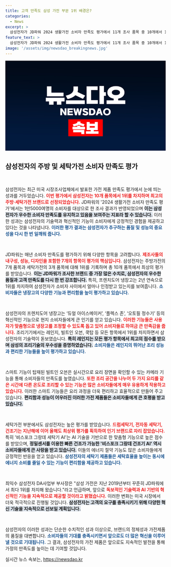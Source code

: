 ```yaml
---
title: 고객 만족도 삼성 가전 부문 1위 배경은?
categories:
  - News
excerpt: >
  삼성전자가 JD파워 2024 생활가전 소비자 만족도 평가에서 11개 조사 품목 중 10개에서 1위를 차지하며 최고의 주방·세탁가전 브랜드로 선정됐다. AI 기반의 혁신적 기능으로 소비자를 사로잡은 삼성전자의 가전제품, 그 비결이 궁금하다!
feature_text: >
  삼성전자가 JD파워 2024 생활가전 소비자 만족도 평가에서 11개 조사 품목 중 10개에서 1위를 차지하며 최고의 주방·세탁가전 브랜드로 선정됐다. AI 기반의 혁신적 기능으로 소비자를 사로잡은 삼성전자의 가전제품, 그 비결이 궁금하다!
image: '/assets/img/newsdao_breakingnews.jpg'
---
```


<p><img src="/assets/img/newsdao_breakingnews.jpg" alt="firstkoreanews 속보" /></p>

<h2 data-ke-size="size26">삼성전자의 주방 및 세탁가전 소비자 만족도 평가</h2>

<p data-ke-size="size16">&nbsp;</p>

<p>삼성전자는 최근 미국 시장조사업체에서 발표한 가전 제품 만족도 평가에서 눈에 띄는 성과를 거두었습니다. <b><span style="color: #ee2323;">이번 평가에서 삼성전자는 10개 품목에서 1위를 차지하며 최고의 주방·세탁가전 브랜드로 선정되었습니다.</span></b> JD파워의 '2024 생활가전 소비자 만족도 평가'에서는 1만5000여명의 소비자를 대상으로 한 조사 결과가 반영되었으며 <b><span style="background-color: #21538527;">이는 삼성전자가 우수한 소비자 만족도를 유지하고 있음을 보여주는 지표라 할 수 있습니다.</span></b> 이러한 성과는 삼성전자의 기술력과 혁신적인 기능이 소비자에게 긍정적인 경험을 제공하고 있다는 것을 나타냅니다. <b><span style="color: #1a5490;">이러한 평가 결과는 삼성전자가 추구하는 품질 및 성능의 중요성을 다시 한 번 일깨워 줍니다.</span></b></p>

<p data-ke-size="size16">&nbsp;</p>

<p>JD파워는 매년 소비자 만족도를 평가하기 위해 다양한 항목을 고려합니다. <b><span style="color: #ee2323;">제조사들의 내구성, 성능, 디자인을 포함한 7개의 항목이 평가의 핵심입니다.</span></b> 삼성전자는 주방가전의 7개 품목과 세탁가전의 3개 품목에 대해 1위를 기록하며 총 10개 품목에서 최상의 평가를 받았습니다. <b><span style="background-color: #21538527;">이는 JD파워가 조사한 브랜드 중 가장 많은 수치로, 삼성전자의 우수한 품질과 고객 만족도를 다시 한 번 강조합니다.</span></b> 특히, 프렌치도어 냉장고는 2년 연속으로 1위를 차지하여 삼성전자가 소비자 사이에서 얼마나 인정받고 있는지를 보여줍니다. <b><span style="color: #1a5490;">소비자들은 냉장고의 다양한 기능과 편리함을 높이 평가하고 있습니다.</span></b></p>

<p data-ke-size="size16">&nbsp;</p>

<p>삼성전자의 프렌치도어 냉장고는 ‘듀얼 아이스메이커’, ‘플렉스 존’, ‘오토필 정수기’ 등의 혁신적인 기능으로 현지 소비자들에게 큰 인기를 얻고 있습니다. <b><span style="color: #ee2323;">이러한 기능들은 사용자가 맞춤형으로 냉장고를 조정할 수 있도록 돕고 있어 소비자들로 하여금 큰 만족감을 줍니다.</span></b> 조리기기에서는 레인지, 빌트인 오븐, 쿡탑 등 모든 항목에서 1위를 차지하면서 삼성전자의 기술력이 돋보였습니다. <b><span style="background-color: #21538527;">특히 레인지는 모든 평가 항목에서 최고의 점수를 받으며 삼성의 조리기술의 우수성을 증명하였습니다.</span></b> <b><span style="color: #1a5490;">소비자들은 레인지의 뛰어난 조리 성능과 편리한 기능들을 높이 평가하고 있습니다.</span></b></p>

<p data-ke-size="size16">&nbsp;</p>

<p>스마트 기능이 탑재된 빌트인 오븐은 실시간으로 요리 장면을 확인할 수 있는 카메라 기능을 통해 소비자들의 만족도를 높였습니다. <b><span style="color: #ee2323;">또한 조리 공간을 나누어 두 가지 요리를 같은 시간에 다른 온도로 조리할 수 있는 기능은 많은 소비자들에게 매우 유용하게 작용하고 있습니다.</span></b> 이러한 스마트 기능들은 요리 과정을 더욱 편리하고 효율적으로 만들어 주고 있습니다. <b><span style="background-color: #21538527;">편리함과 성능이 어우러진 이러한 가전 제품들은 소비자들에게 큰 호평을 받고 있습니다.</span></b> </p>

<p data-ke-size="size16">&nbsp;</p>

<p>세탁가전 부분에서도 삼성전자는 높은 평가를 받았습니다. <b><span style="color: #ee2323;">드럼세탁기, 전자동 세탁기, 건조기는 지난해에 이어 올해도 최상위 평가를 획득하여 인기 브랜드로 자리 잡았습니다.</span></b> 특히 '비스포크 그랑데 세탁기 AI'는 AI 기술을 기반으로 한 맞춤형 기능으로 높은 점수를 받았으며, <b><span style="background-color: #21538527;">정밀센서를 이용한 빠른 건조가 가능한 '비스포크 그랑데 건조기 AI' 역시 소비자들에게 큰 사랑을 받고 있습니다.</span></b>  이들의 에너지 절약 기능도 많은 소비자들에게 긍정적인 반응을 얻고 있습니다. <b><span style="color: #1a5490;">삼성전자의 세탁기 제품들은 세탁효율을 높이는 동시에 에너지 소비를 줄일 수 있는 기능이 편리함을 제공하고 있습니다.</span></b></p>

<p data-ke-size="size16">&nbsp;</p>

<p>최익수 삼성전자 DA사업부 부사장은 "삼성 가전은 지난 2019년부터 꾸준히 JD파워에서 최다 1위를 차지해 왔습니다."라고 언급하며, 앞으로 <b><span style="color: #ee2323;">독보적인 기술력과 AI 기반의 혁신적인 기능을 지속적으로 제공할 것이라고 밝혔습니다.</span></b> 이러한 변화는 미국 시장에서 더욱 적극적으로 진행될 것입니다. <b><span style="background-color: #21538527;">삼성전자는 고객의 요구를 충족시키기 위해 다양한 혁신 기술을 지속적으로 선보일 계획입니다.</span></b> </p>

<p data-ke-size="size16">&nbsp;</p>

<p>삼성전자의 이러한 성과는 단순한 수치적인 성과 이상으로, 브랜드의 정체성과 가전제품의 품질을 대변합니다. <b><span style="color: #1a5490;">소비자들의 기대를 충족시키면서 앞으로도 더 많은 혁신을 이루어낼 것으로 기대됩니다.</span></b> 그 결과, 삼성전자의 가전 제품은 앞으로도 지속적인 발전을 통해 가정의 만족도를 높이는 데 기여할 것입니다.</p>
실시간 뉴스 속보는, <a href="https://newsdao.kr" rel="dofollow">https://newsdao.kr</a>


